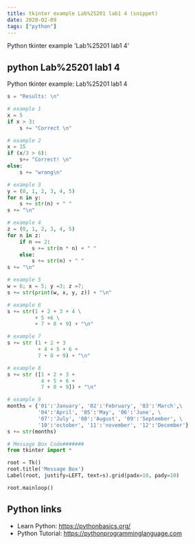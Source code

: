 ```yaml
---
title: tkinter example Lab%25201 lab1 4 (snippet)
date: 2020-02-09
tags: ["python"]
---
```

Python tkinter example 'Lab%25201 lab1 4'


## python Lab%25201 lab1 4

Python tkinter example: Lab%25201 lab1 4

```python
s = "Results: \n"

# example 1
x = 5
if x > 3:
    s += "Correct \n"

# example 2
x = 15
if (x/3 > 6):
    s+= "Correct! \n"
else:
    s += "wrong\n"

# example 3
y = (0, 1, 2, 3, 4, 5)
for n in y:
    s += str(n) + " "
s += "\n"

# example 4
z = (0, 1, 2, 3, 4, 5)
for n in z:
    if n == 2:
        s += str(n * n) + " "
    else:
        s += str(n) + " "
s += "\n"

# example 5
w = 6; x = 5; y =3; z =7;
s += str(print(w, x, y, z)) + "\n"

# example 6
s += str(1 + 2 + 3 + 4 \
         + 5 +6 \
         + 7 + 8 + 9) + "\n"

# example 7
s += str (1 + 2 + 3
          + 4 + 5 + 6 +
          7 + 8 + 9) + "\n"

# example 8
s += str ([1 + 2 + 3 +
           4 + 5 + 6 +
           7 + 8 + 9]) + "\n"

# example 9
months = {'01':'January', '02':'February', '03':'March',\
          '04':'April', '05':'May', '06':'June', \
          '07':'July', '08':'August', '09':'September', \
          '10':'october', '11':'november', '12':'December'}
s += str(months)

# Message Box Code#######
from tkinter import *

root = Tk()
root.title('Message Box')
Label(root, justify=LEFT, text=s).grid(padx=10, pady=10)

root.mainloop()

```

## Python links

- Learn Python: https://pythonbasics.org/
- Python Tutorial: https://pythonprogramminglanguage.com
